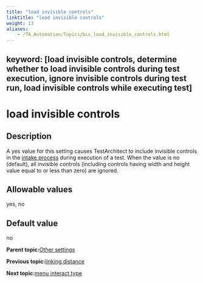 ```yaml
--- 
title: "load invisible controls"
linktitle: "load invisible controls"
weight: 13
aliases: 
    - /TA_Automation/Topics/bis_load_invisible_controls.html
---
```

keyword: [load invisible controls, determine whether to load invisible controls during test execution, ignore invisible controls during test run, load invisible controls while executing test]
---

# load invisible controls

## Description

A yes value for this setting causes TestArchitect to include invisible controls in the [intake process](/TA_Help/Topics/Interface_def_intake.html) during execution of a test. When the value is no \(default\), all invisible controls \(including controls having width and height value equal to or less than zero\) are ignored.

## Allowable values

yes, no

## Default value

no

**Parent topic:**[Other settings](/TA_Automation/Topics/bis_other.html)

**Previous topic:**[linking distance](/TA_Automation/Topics/bis_linking_distance.html)

**Next topic:**[menu interact type](/TA_Automation/Topics/bis_menu_interact_type.html)

